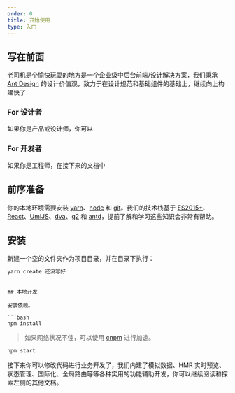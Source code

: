 ```yaml
---
order: 0
title: 开始使用
type: 入门
---
```


## 写在前面

老司机是个愉快玩耍的地方是一个企业级中后台前端/设计解决方案，我们秉承 [Ant Design](http://ant.design/) 的设计价值观，致力于在设计规范和基础组件的基础上，继续向上构建快了

### For 设计者

如果你是产品或设计师，你可以

### For 开发者

如果你是工程师，在接下来的文档中

## 前序准备

你的本地环境需要安装 [yarn](https://yarnpkg.com)、[node](http://nodejs.org/) 和 [git](https://git-scm.com/)。我们的技术栈基于 [ES2015+](http://es6.ruanyifeng.com/)、[React](http://facebook.github.io/react/)、[UmiJS](https://umijs.org/)、[dva](http://github.com/dvajs/dva)、[g2](https://antv.alipay.com/zh-cn/g2/3.x/index.html) 和 [antd](https://ant.design/docs/react/introduce-cn)，提前了解和学习这些知识会非常有帮助。

## 安装

新建一个空的文件夹作为项目目录，并在目录下执行：

```bash
yarn create 还没写好
```

````

## 本地开发

安装依赖。

```bash
npm install
````

> 如果网络状况不佳，可以使用 [cnpm](https://cnpmjs.org/) 进行加速。

```bash
npm start
```

接下来你可以修改代码进行业务开发了，我们内建了模拟数据、HMR 实时预览、状态管理、国际化、全局路由等等各种实用的功能辅助开发，你可以继续阅读和探索左侧的其他文档。
